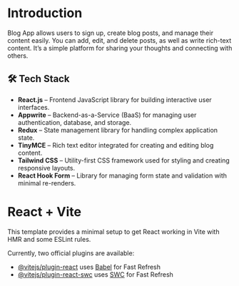 # Introduction

Blog App allows users to sign up, create blog posts, and manage their content easily. You can add, edit, and delete posts, as well as write rich-text content. It’s a simple platform for sharing your thoughts and connecting with others.

## 🛠️ Tech Stack

- **React.js** – Frontend JavaScript library for building interactive user interfaces.
- **Appwrite** – Backend-as-a-Service (BaaS) for managing user authentication, database, and storage.
- **Redux** – State management library for handling complex application state.
- **TinyMCE** – Rich text editor integrated for creating and editing blog content.
- **Tailwind CSS** – Utility-first CSS framework used for styling and creating responsive layouts.
- **React Hook Form** – Library for managing form state and validation with minimal re-renders.

# React + Vite

This template provides a minimal setup to get React working in Vite with HMR and some ESLint rules.

Currently, two official plugins are available:

- [@vitejs/plugin-react](https://github.com/vitejs/vite-plugin-react/blob/main/packages/plugin-react/README.md) uses [Babel](https://babeljs.io/) for Fast Refresh
- [@vitejs/plugin-react-swc](https://github.com/vitejs/vite-plugin-react-swc) uses [SWC](https://swc.rs/) for Fast Refresh
